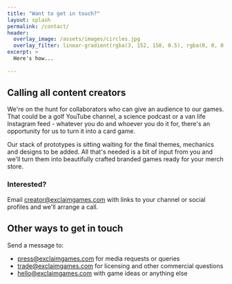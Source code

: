 ```yaml
---
title: "Want to get in touch?"
layout: splash
permalink: /contact/
header:
  overlay_image: /assets/images/circles.jpg
  overlay_filter: linear-gradient(rgba(3, 152, 158, 0.5), rgba(0, 0, 0, 0.5))
excerpt: >
  Here's how...
  
---
```


## Calling all content creators

We're on the hunt for collaborators who can give an audience to our games. That could be a golf YouTube channel, a science podcast or a van life Instagram feed - whatever you do and whoever you do it for, there's an opportunity for us to turn it into a card game.

Our stack of prototypes is sitting waiting for the final themes, mechanics and designs to be added. All that's needed is a bit of input from you and we'll turn them into beautifully crafted branded games ready for your merch store.

### Interested?

Email [creator@exclaimgames.com](mailto:creator@exclaimgames.com) with links to your channel or social profiles and we'll arrange a call.

## Other ways to get in touch

Send a message to:

- [press@exclaimgames.com](mailto:press@exclaimgames.com) for media requests or queries
- [trade@exclaimgames.com](mailto:trade@exclaimgames.com) for licensing and other commercial questions
- [hello@exclaimgames.com](mailto:hello@exclaimgames.com) with game ideas or anything else
